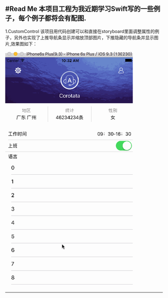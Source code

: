 #Read Me
本项目工程为我近期学习Swift写的一些例子，每个例子都将会有配图.
---

1.CustomControl 该项目用代码创建可以和直接在storyboard里面调整属性的例子，另外也实现了上推导航条显示并缩放顶部图片，下推隐藏的导航条并显示图片,效果图如下：

![](https://raw.githubusercontent.com/Corotata/Swift-Best-Practice/master/1.CustomControl/CustomControl.gif)

---